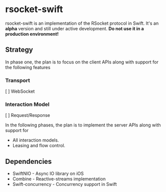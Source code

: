 # rsocket-swift
rsocket-swift is an implementation of the RSocket protocol in Swift. It's an **alpha** version and still under active development.
**Do not use it in a production environment!**

## Strategy
In phase one, the plan is to focus on the client APIs along with support for the following features

### Transport
[ ] WebSocket

### Interaction Model
[ ] Request/Response

In the following phases, the plan is to implement the server APIs along with support for 

- All interaction models. 
- Leasing and flow control.


## Dependencies

- SwiftNIO - Async IO library on iOS
- Combine - Reactive-streams implementation
- Swift-concurrency - Concurrency support in Swift
